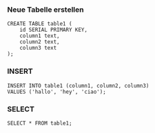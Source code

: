 ### Neue Tabelle erstellen

    CREATE TABLE table1 (
        id SERIAL PRIMARY KEY,
        column1 text,
        column2 text,
        column3 text
    );
    
### INSERT
    INSERT INTO table1 (column1, column2, column3)
    VALUES ('hallo', 'hey', 'ciao');
    
### SELECT
    SELECT * FROM table1;
    
### 
